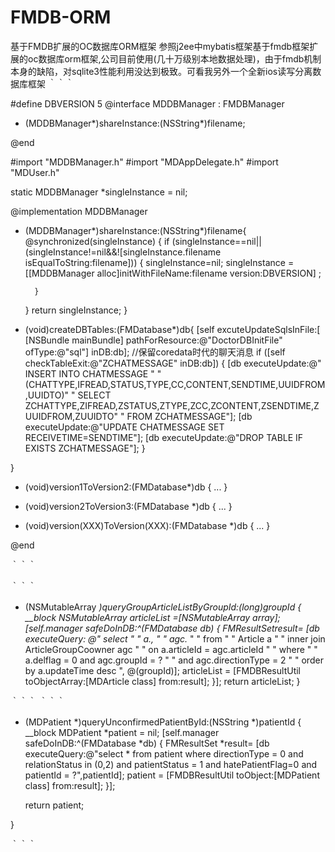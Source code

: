 # FMDB-ORM
基于FMDB扩展的OC数据库ORM框架
参照j2ee中mybatis框架基于fmdb框架扩展的oc数据库orm框架,公司目前使用(几十万级别本地数据处理)，由于fmdb机制本身的缺陷，对sqlite3性能利用没达到极致。可看我另外一个全新ios读写分离数据库框架
｀｀｀  

#define DBVERSION 5
@interface MDDBManager : FMDBManager
+ (MDDBManager*)shareInstance:(NSString*)filename;

@end


#import "MDDBManager.h"
#import "MDAppDelegate.h"
#import "MDUser.h"

static MDDBManager *singleInstance = nil;

@implementation MDDBManager
+ (MDDBManager*)shareInstance:(NSString*)filename{
    @synchronized(singleInstance) {
        if (singleInstance==nil||(singleInstance!=nil&&![singleInstance.filename isEqualToString:filename])) {
            singleInstance=nil;
            singleInstance =[[MDDBManager alloc]initWithFileName:filename version:DBVERSION] ;
            
        }
    }
    return singleInstance;
}
- (void)createDBTables:(FMDatabase*)db{
    [self excuteUpdateSqlsInFile:[ [NSBundle mainBundle] pathForResource:@"DoctorDBInitFile"  ofType:@"sql"] inDB:db];
    //保留coredata时代的聊天消息
    if ([self checkTableExit:@"ZCHATMESSAGE" inDB:db]) {
        [db executeUpdate:@"  INSERT INTO CHATMESSAGE "
         " (CHATTYPE,IFREAD,STATUS,TYPE,CC,CONTENT,SENDTIME,UUIDFROM,UUIDTO)"
         " SELECT ZCHATTYPE,ZIFREAD,ZSTATUS,ZTYPE,ZCC,ZCONTENT,ZSENDTIME,ZUUIDFROM,ZUUIDTO"
         " FROM ZCHATMESSAGE"];
        [db executeUpdate:@"UPDATE CHATMESSAGE SET RECEIVETIME=SENDTIME"];
        [db executeUpdate:@"DROP TABLE IF EXISTS  ZCHATMESSAGE"];
    }

}

- (void)version1ToVersion2:(FMDatabase*)db
{
    ...
}

- (void)version2ToVersion3:(FMDatabase *)db
{
    ...
}

- (void)version(XXX)ToVersion(XXX):(FMDatabase *)db
{
    ...
}


@end


｀｀｀  

｀｀｀  

- (NSMutableArray *)queryGroupArticleListByGroupId:(long)groupId
{
    __block NSMutableArray *articleList =[NSMutableArray array];
    [self.manager safeDoInDB:^(FMDatabase *db) {
        FMResultSet*result=  [db executeQuery:
                             @" select "
                              "     a.*, "
                              "     agc.* "
                              " from "
                              "    Article a "
                              " inner join ArticleGroupCoowner agc "
                              "    on a.articleId = agc.articleId "
                              " where "
                              "     a.delflag = 0 and agc.groupId = ? "
                              "     and agc.directionType = 2 "
                              " order by a.updateTime desc ", @(groupId)];
        articleList = [FMDBResultUtil toObjectArray:[MDArticle class] from:result];
    }];
    return articleList;
}

｀｀｀
｀｀｀
- (MDPatient *)queryUnconfirmedPatientById:(NSString *)patientId
{
    __block MDPatient *patient = nil;
    [self.manager safeDoInDB:^(FMDatabase *db) {
        FMResultSet *result= [db executeQuery:@"select * from patient where directionType = 0 and relationStatus in (0,2) and patientStatus = 1 and hatePatientFlag=0 and patientId = ?",patientId];
        patient = [FMDBResultUtil toObject:[MDPatient class] from:result];
    }];
    
    return patient;
    
}
  
  
｀｀｀
